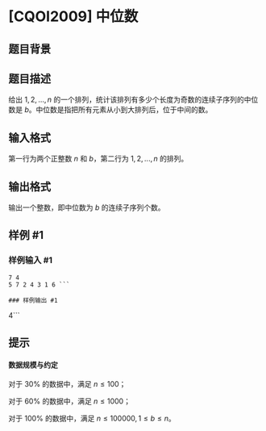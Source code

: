 # [CQOI2009] 中位数

## 题目背景



## 题目描述

给出 $1,2,...,n$ 的一个排列，统计该排列有多少个长度为奇数的连续子序列的中位数是 $b$。中位数是指把所有元素从小到大排列后，位于中间的数。

## 输入格式

第一行为两个正整数 $n$ 和 $b$，第二行为 $1,2,...,n$ 的排列。

## 输出格式

输出一个整数，即中位数为 $b$ 的连续子序列个数。


## 样例 #1

### 样例输入 #1
```
7 4
5 7 2 4 3 1 6 ```

### 样例输出 #1

```
4```

## 提示

#### 数据规模与约定

对于 $30\%$ 的数据中，满足 $n \le 100$；

对于 $60\%$ 的数据中，满足 $n \le 1000$；

对于 $100\%$ 的数据中，满足 $n \le 100000,1 \le b \le n$。

